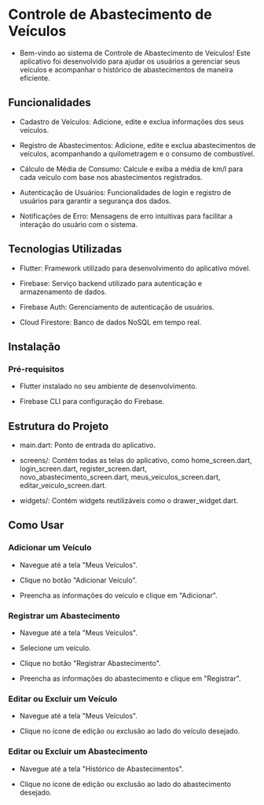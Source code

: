 # Controle de Abastecimento de Veículos
- Bem-vindo ao sistema de Controle de Abastecimento de Veículos! Este aplicativo foi desenvolvido para ajudar os usuários a gerenciar seus veículos e acompanhar o histórico de abastecimentos de maneira eficiente.

## Funcionalidades
- Cadastro de Veículos: Adicione, edite e exclua informações dos seus veículos.

- Registro de Abastecimentos: Adicione, edite e exclua abastecimentos de veículos, acompanhando a quilometragem e o consumo de combustível.

- Cálculo de Média de Consumo: Calcule e exiba a média de km/l para cada veículo com base nos abastecimentos registrados.

- Autenticação de Usuários: Funcionalidades de login e registro de usuários para garantir a segurança dos dados.

- Notificações de Erro: Mensagens de erro intuitivas para facilitar a interação do usuário com o sistema.

## Tecnologias Utilizadas
- Flutter: Framework utilizado para desenvolvimento do aplicativo móvel.

- Firebase: Serviço backend utilizado para autenticação e armazenamento de dados.

- Firebase Auth: Gerenciamento de autenticação de usuários.

- Cloud Firestore: Banco de dados NoSQL em tempo real.

## Instalação
### Pré-requisitos
- Flutter instalado no seu ambiente de desenvolvimento.

- Firebase CLI para configuração do Firebase.

## Estrutura do Projeto
- main.dart: Ponto de entrada do aplicativo.

- screens/: Contém todas as telas do aplicativo, como home_screen.dart, login_screen.dart, register_screen.dart, novo_abastecimento_screen.dart, meus_veiculos_screen.dart, editar_veiculo_screen.dart.

- widgets/: Contém widgets reutilizáveis como o drawer_widget.dart.

## Como Usar
### Adicionar um Veículo
- Navegue até a tela "Meus Veículos".

- Clique no botão "Adicionar Veículo".

- Preencha as informações do veículo e clique em "Adicionar".

### Registrar um Abastecimento
- Navegue até a tela "Meus Veículos".

- Selecione um veículo.

- Clique no botão "Registrar Abastecimento".

- Preencha as informações do abastecimento e clique em "Registrar".

### Editar ou Excluir um Veículo
- Navegue até a tela "Meus Veículos".

- Clique no ícone de edição ou exclusão ao lado do veículo desejado.

### Editar ou Excluir um Abastecimento
- Navegue até a tela "Histórico de Abastecimentos".

- Clique no ícone de edição ou exclusão ao lado do abastecimento desejado.